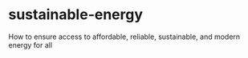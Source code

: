 # sustainable-energy


How to ensure access to affordable, reliable, sustainable, and modern energy for all
